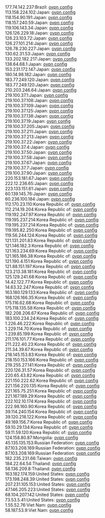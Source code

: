 177.74.142.237:Brazil: [ovpn config](vpn/177_74_142_237.ovpn)  
113.158.224.102:Japan: [ovpn config](vpn/113_158_224_102.ovpn)  
118.154.90.191:Japan: [ovpn config](vpn/118_154_90_191.ovpn)  
118.157.240.59:Japan: [ovpn config](vpn/118_157_240_59.ovpn)  
119.106.143.34:Japan: [ovpn config](vpn/119_106_143_34.ovpn)  
126.126.229.18:Japan: [ovpn config](vpn/126_126_229_18.ovpn)  
126.23.103.72:Japan: [ovpn config](vpn/126_23_103_72.ovpn)  
126.27.101.214:Japan: [ovpn config](vpn/126_27_101_214.ovpn)  
126.78.230.227:Japan: [ovpn config](vpn/126_78_230_227.ovpn)  
130.62.31.53:Japan: [ovpn config](vpn/130_62_31_53.ovpn)  
133.202.182.217:Japan: [ovpn config](vpn/133_202_182_217.ovpn)  
138.64.68.1:Japan: [ovpn config](vpn/138_64_68_1.ovpn)  
153.231.172.147:Japan: [ovpn config](vpn/153_231_172_147.ovpn)  
180.14.98.182:Japan: [ovpn config](vpn/180_14_98_182.ovpn)  
183.77.249.120:Japan: [ovpn config](vpn/183_77_249_120.ovpn)  
183.77.249.120:Japan: [ovpn config](vpn/183_77_249_120.ovpn)  
210.203.246.64:Japan: [ovpn config](vpn/210_203_246_64.ovpn)  
219.100.37.1:Japan: [ovpn config](vpn/219_100_37_1.ovpn)  
219.100.37.108:Japan: [ovpn config](vpn/219_100_37_108.ovpn)  
219.100.37.109:Japan: [ovpn config](vpn/219_100_37_109.ovpn)  
219.100.37.125:Japan: [ovpn config](vpn/219_100_37_125.ovpn)  
219.100.37.138:Japan: [ovpn config](vpn/219_100_37_138.ovpn)  
219.100.37.19:Japan: [ovpn config](vpn/219_100_37_19.ovpn)  
219.100.37.205:Japan: [ovpn config](vpn/219_100_37_205.ovpn)  
219.100.37.211:Japan: [ovpn config](vpn/219_100_37_211.ovpn)  
219.100.37.213:Japan: [ovpn config](vpn/219_100_37_213.ovpn)  
219.100.37.22:Japan: [ovpn config](vpn/219_100_37_22.ovpn)  
219.100.37.4:Japan: [ovpn config](vpn/219_100_37_4.ovpn)  
219.100.37.50:Japan: [ovpn config](vpn/219_100_37_50.ovpn)  
219.100.37.58:Japan: [ovpn config](vpn/219_100_37_58.ovpn)  
219.100.37.67:Japan: [ovpn config](vpn/219_100_37_67.ovpn)  
219.100.37.7:Japan: [ovpn config](vpn/219_100_37_7.ovpn)  
219.100.37.90:Japan: [ovpn config](vpn/219_100_37_90.ovpn)  
220.153.181.67:Japan: [ovpn config](vpn/220_153_181_67.ovpn)  
222.12.236.65:Japan: [ovpn config](vpn/222_12_236_65.ovpn)  
223.133.151.61:Japan: [ovpn config](vpn/223_133_151_61.ovpn)  
60.139.145.76:Japan: [ovpn config](vpn/60_139_145_76.ovpn)  
60.236.100.184:Japan: [ovpn config](vpn/60_236_100_184.ovpn)  
112.170.23.110:Korea Republic of: [ovpn config](vpn/112_170_23_110.ovpn)  
112.214.19.204:Korea Republic of: [ovpn config](vpn/112_214_19_204.ovpn)  
119.192.247.97:Korea Republic of: [ovpn config](vpn/119_192_247_97.ovpn)  
119.195.237.214:Korea Republic of: [ovpn config](vpn/119_195_237_214.ovpn)  
119.195.237.214:Korea Republic of: [ovpn config](vpn/119_195_237_214.ovpn)  
119.195.82.250:Korea Republic of: [ovpn config](vpn/119_195_82_250.ovpn)  
119.56.244.124:Korea Republic of: [ovpn config](vpn/119_56_244_124.ovpn)  
121.131.201.83:Korea Republic of: [ovpn config](vpn/121_131_201_83.ovpn)  
121.146.182.3:Korea Republic of: [ovpn config](vpn/121_146_182_3.ovpn)  
121.163.234.69:Korea Republic of: [ovpn config](vpn/121_163_234_69.ovpn)  
121.165.186.38:Korea Republic of: [ovpn config](vpn/121_165_186_38.ovpn)  
121.190.4.151:Korea Republic of: [ovpn config](vpn/121_190_4_151.ovpn)  
121.88.151.197:Korea Republic of: [ovpn config](vpn/121_88_151_197.ovpn)  
123.213.38.181:Korea Republic of: [ovpn config](vpn/123_213_38_181.ovpn)  
125.129.241.68:Korea Republic of: [ovpn config](vpn/125_129_241_68.ovpn)  
14.42.122.77:Korea Republic of: [ovpn config](vpn/14_42_122_77.ovpn)  
14.63.32.247:Korea Republic of: [ovpn config](vpn/14_63_32_247.ovpn)  
163.180.129.133:Korea Republic of: [ovpn config](vpn/163_180_129_133.ovpn)  
168.126.166.35:Korea Republic of: [ovpn config](vpn/168_126_166_35.ovpn)  
175.116.62.68:Korea Republic of: [ovpn config](vpn/175_116_62_68.ovpn)  
175.118.135.58:Korea Republic of: [ovpn config](vpn/175_118_135_58.ovpn)  
182.208.206.67:Korea Republic of: [ovpn config](vpn/182_208_206_67.ovpn)  
183.100.234.24:Korea Republic of: [ovpn config](vpn/183_100_234_24.ovpn)  
1.226.46.222:Korea Republic of: [ovpn config](vpn/1_226_46_222.ovpn)  
1.229.114.70:Korea Republic of: [ovpn config](vpn/1_229_114_70.ovpn)  
1.239.85.199:Korea Republic of: [ovpn config](vpn/1_239_85_199.ovpn)  
211.176.101.77:Korea Republic of: [ovpn config](vpn/211_176_101_77.ovpn)  
211.222.40.23:Korea Republic of: [ovpn config](vpn/211_222_40_23.ovpn)  
211.34.39.67:Korea Republic of: [ovpn config](vpn/211_34_39_67.ovpn)  
218.145.153.83:Korea Republic of: [ovpn config](vpn/218_145_153_83.ovpn)  
218.150.153.166:Korea Republic of: [ovpn config](vpn/218_150_153_166.ovpn)  
219.255.27.141:Korea Republic of: [ovpn config](vpn/219_255_27_141.ovpn)  
220.126.31.57:Korea Republic of: [ovpn config](vpn/220_126_31_57.ovpn)  
220.65.43.82:Korea Republic of: [ovpn config](vpn/220_65_43_82.ovpn)  
221.150.222.62:Korea Republic of: [ovpn config](vpn/221_150_222_62.ovpn)  
221.156.220.135:Korea Republic of: [ovpn config](vpn/221_156_220_135.ovpn)  
221.165.75.251:Korea Republic of: [ovpn config](vpn/221_165_75_251.ovpn)  
221.167.189.29:Korea Republic of: [ovpn config](vpn/221_167_189_29.ovpn)  
222.102.10.174:Korea Republic of: [ovpn config](vpn/222_102_10_174.ovpn)  
222.98.160.90:Korea Republic of: [ovpn config](vpn/222_98_160_90.ovpn)  
39.114.240.154:Korea Republic of: [ovpn config](vpn/39_114_240_154.ovpn)  
39.120.218.122:Korea Republic of: [ovpn config](vpn/39_120_218_122.ovpn)  
49.169.156.7:Korea Republic of: [ovpn config](vpn/49_169_156_7.ovpn)  
59.10.29.134:Korea Republic of: [ovpn config](vpn/59_10_29_134.ovpn)  
59.11.59.120:Korea Republic of: [ovpn config](vpn/59_11_59_120.ovpn)  
124.158.80.87:Mongolia: [ovpn config](vpn/124_158_80_87.ovpn)  
45.135.135.153:Russian Federation: [ovpn config](vpn/45_135_135_153.ovpn)  
87.103.208.169:Russian Federation: [ovpn config](vpn/87_103_208_169.ovpn)  
87.103.208.169:Russian Federation: [ovpn config](vpn/87_103_208_169.ovpn)  
182.235.231.66:Taiwan: [ovpn config](vpn/182_235_231_66.ovpn)  
184.22.64.54:Thailand: [ovpn config](vpn/184_22_64_54.ovpn)  
58.136.209.8:Thailand: [ovpn config](vpn/58_136_209_8.ovpn)  
163.182.174.159:United States: [ovpn config](vpn/163_182_174_159.ovpn)  
173.198.248.39:United States: [ovpn config](vpn/173_198_248_39.ovpn)  
207.231.105.153:United States: [ovpn config](vpn/207_231_105_153.ovpn)  
47.146.205.223:United States: [ovpn config](vpn/47_146_205_223.ovpn)  
68.104.207.142:United States: [ovpn config](vpn/68_104_207_142.ovpn)  
73.53.5.41:United States: [ovpn config](vpn/73_53_5_41.ovpn)  
1.55.52.76:Viet Nam: [ovpn config](vpn/1_55_52_76.ovpn)  
58.187.53.9:Viet Nam: [ovpn config](vpn/58_187_53_9.ovpn)  
